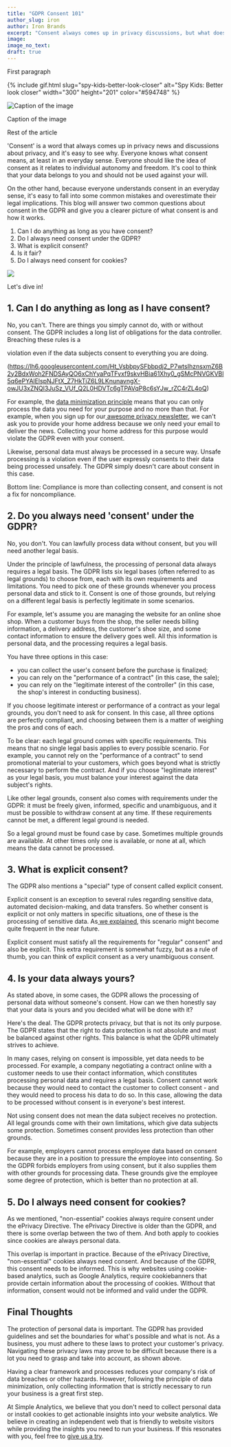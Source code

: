 ```yaml
---
title: "GDPR Consent 101"
author_slug: iron
author: Iron Brands
excerpt: "Consent always comes up in privacy discussions, but what does it really mean and how should you use it"
image: 
image_no_text: 
draft: true
---
```


First paragraph

{% include gif.html slug="spy-kids-better-look-closer" alt="Spy Kids: Better look closer" width="300" height="201" color="#594748" %}

<img src="https://assets.simpleanalytics.com/blog/google-alternatives/google-analytics-dashboard.png" alt="Caption of the image" class="border-radius" />
<p class="caption" markdown="1">
  Caption of the image
</p>

Rest of the article

'Consent' is a word that always comes up in privacy news and discussions about privacy, and it's easy to see why. Everyone knows what consent means, at least in an everyday sense. Everyone should like the idea of consent as it relates to individual autonomy and freedom. It's cool to think that your data belongs to you and should not be used against your will.

On the other hand, because everyone understands consent in an everyday sense, it's easy to fall into some common mistakes and overestimate their legal implications. This blog will answer two common questions about consent in the GDPR and give you a clearer picture of what consent is and how it works.

1.  Can I do anything as long as you have consent?
2.  Do I always need consent under the GDPR?
3.  What is explicit consent?
4.  Is it fair?
5.  Do I always need consent for cookies?

![](https://lh3.googleusercontent.com/MyRf1LnEld298A1wp0hZKZF02Rg_pEUan6ouM6XYnMB3uNFslsIdAyVB2KmmFVUTQhOXV9xOd-EJF0YSRGoIj6y-hKn0vyElE9dJIiTb2UQIM7m5kZ1If0Q__tWUfmR_bMrQvqB4PTUMks6XxZ3atpe77EOX2nFKayeWY5hVZSXRvrwXKfh3PXGMgQ)

Let's dive in!

## 1.  Can I do anything as long as I have consent?

No, you can't. There are things you simply cannot do, with or without consent.  The GDPR includes a long list of obligations for the data controller. Breaching these rules is a 

violation even if the data subjects consent to everything you are doing.

(https://lh6.googleusercontent.com/Ht_VsbbpySFbbpdj2_P7wtsIhznsxmZ6B2y2BdxWoh2FNDSAyQO6xChYyaPqTFvxf9skvHBia61Xhy0_gSMcPNVGKVBl5q6ePYAlElspNJFtX_Z7HkTjZ6L9LKnunavngX-owJU3xZNQl3JuSz_VUf_Q2L0HDVTc6gTPAVqP8c6sYJw_rZC4rZL4oQ)

For example, the [data minimization principle](https://www.simpleanalytics.com/blog/less-is-more-data-minimization-can-help-your-business) means that you can only process the data you need for your purpose and no more than that. For example, when you sign up for our[ awesome privacy newsletter](https://theprivacynewsletter.com/), we can't ask you to provide your home address because we only need your email to deliver the news. Collecting your home address for this purpose would violate the GDPR even with your consent.

Likewise, personal data must always be processed in a secure way. Unsafe processing is a violation even if the user expressly consents to their data being processed unsafely. The GDPR simply doesn't care about consent in this case.

Bottom line: Compliance is more than collecting consent, and consent is not a fix for noncompliance.

## 2. Do you always need 'consent' under the GDPR? 

No, you don't. You can lawfully process data without consent, but you will need another legal basis.

Under the principle of lawfulness, the processing of personal data always requires a legal basis. The GDPR lists six legal bases (often referred to as legal grounds) to choose from, each with its own requirements and limitations. You need to pick one of these grounds whenever you process personal data and stick to it. Consent is one of those grounds, but relying on a different legal basis is perfectly legitimate in some scenarios.

For example, let's assume you are managing the website for an online shoe shop. When a customer buys from the shop, the seller needs billing information, a delivery address, the customer's shoe size, and some contact information to ensure the delivery goes well. All this information is personal data, and the processing requires a legal basis.

You have three options in this case:

-   you can collect the user's consent before the purchase is finalized;
-   you can rely on the "performance of a contract" (in this case, the sale);
-   you can rely on the "legitimate interest of the controller" (in this case, the shop's interest in conducting business).

If you choose legitimate interest or performance of a contract as your legal grounds, you don't need to ask for consent. In this case, all three options are perfectly compliant, and choosing between them is a matter of weighing the pros and cons of each.

To be clear: each legal ground comes with specific requirements. This means that no single legal basis applies to every possible scenario. For example, you cannot rely on the "performance of a contract" to send promotional material to your customers, which goes beyond what is strictly necessary to perform the contract. And if you choose "legitimate interest" as your legal basis, you must balance your interest against the data subject's rights.

Like other legal grounds, consent also comes with requirements under the GDPR: it must be freely given, informed, specific and unambiguous, and it must be possible to withdraw consent at any time. If these requirements cannot be met, a different legal ground is needed.

So a legal ground must be found case by case. Sometimes multiple grounds are available. At other times only one is available, or none at all, which means the data cannot be processed. 

## 3. What is explicit consent?

The GDPR also mentions a "special" type of consent called explicit consent.

Explicit consent is an exception to several rules regarding sensitive data, automated decision-making, and data transfers. So whether consent is explicit or not only matters in specific situations, one of these is the processing of sensitive data. As[ we explained](https://www.simpleanalytics.com/blog/new-ruling-your-cookie-data-might-be-sensitive-data-here-is-why-that-matters), this scenario might become quite frequent in the near future.

Explicit consent must satisfy all the requirements for "regular" consent" and also be explicit. This extra requirement is somewhat fuzzy, but as a rule of thumb, you can think of explicit consent as a very unambiguous consent.

## 4. Is your data always yours?

As stated above, in some cases, the GDPR allows the processing of personal data without someone's consent. How can we then honestly say that your data is yours and you decided what will be done with it?

Here's the deal. The GDPR protects privacy, but that is not its only purpose. The GDPR states that the right to data protection is not absolute and must be balanced against other rights. This balance is what the GDPR ultimately strives to achieve.

In many cases, relying on consent is impossible, yet data needs to be processed. For example, a company negotiating a contract online with a customer needs to use their contact information, which constitutes processing personal data and requires a legal basis. Consent cannot work because they would need to contact the customer to collect consent - and they would need to process his data to do so. In this case, allowing the data to be processed without consent is in everyone's best interest.

Not using consent does not mean the data subject receives no protection. All legal grounds come with their own limitations, which give data subjects some protection. Sometimes consent provides less protection than other grounds.

For example, employers cannot process employee data based on consent because they are in a position to pressure the employee into consenting. So the GDPR forbids employers from using consent, but it also supplies them with other grounds for processing data. These grounds give the employee some degree of protection, which is better than no protection at all.

## 5. Do I always need consent for cookies?

As we mentioned, "non-essential" cookies always require consent under the ePrivacy Directive. The ePrivacy Directive is older than the GDPR, and there is some overlap between the two of them. And both apply to cookies since cookies are always personal data.

This overlap is important in practice. Because of the ePrivacy Directive, "non-essential" cookies always need consent. And because of the GDPR, this consent needs to be informed. This is why websites using cookie-based analytics, such as Google Analytics, require cookiebanners that provide certain information about the processing of cookies. Without that information, consent would not be informed and valid under the GDPR.

## Final Thoughts

The protection of personal data is important. The GDPR has provided guidelines and set the boundaries for what's possible and what is not. As a business, you must adhere to these laws to protect your customer's privacy. Navigating these privacy laws may prove to be difficult because there is a lot you need to grasp and take into account, as shown above.

Having a clear framework and processes reduces your company's risk of data breaches or other hazards. However, following the principle of data minimization, only collecting information that is strictly necessary to run your business is a great first step.

At Simple Analytics, we believe that you don't need to collect personal data or install cookies to get actionable insights into your website analytics. We believe in creating an independent web that is friendly to website visitors while providing the insights you need to run your business. If this resonates with you, feel free to [give us a try](https://simpleanalytics.com/welcome).
